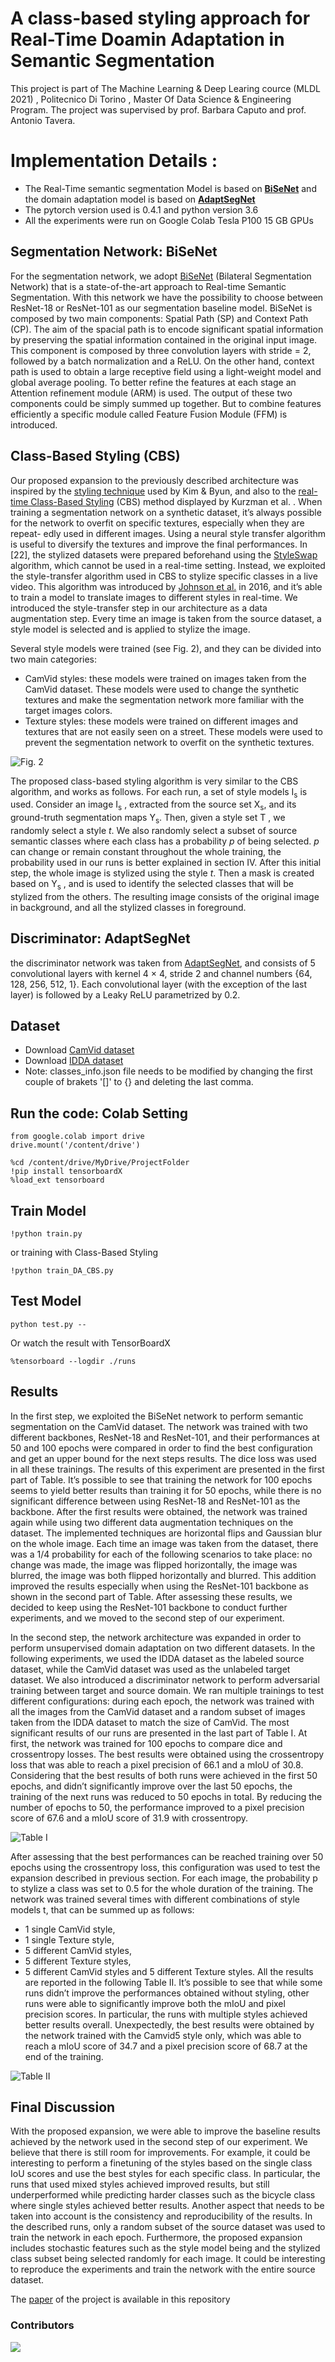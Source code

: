 # A class-based styling approach for Real-Time Doamin Adaptation in Semantic Segmentation
This project is part of The Machine Learning & Deep Learing cource (MLDL 2021) , Politecnico Di Torino , Master Of Data Science & Engineering Program. The project was supervised by prof. Barbara Caputo and prof. Antonio Tavera. 

# Implementation Details :
- The Real-Time semantic segmentation Model is based on [**BiSeNet**](https://github.com/MatteoM95/Real-time-Domain-Adaptation-in-Semantic-Segmentation/tree/MatteoBranch/Master%20code%20original/BiseNetv1-master) and the domain adaptation model is based on [**AdaptSegNet**](https://github.com/MatteoM95/Real-time-Domain-Adaptation-in-Semantic-Segmentation/tree/MatteoBranch/Master%20code%20original/AdaptSegNet-master)
- The pytorch version used is 0.4.1 and python version 3.6
- All the experiments were run on Google Colab Tesla P100 15 GB GPUs

## Segmentation Network: BiSeNet
For the segmentation network, we adopt [BiSeNet](https://arxiv.org/abs/1808.00897?context=cs) (Bilateral Segmentation Network) that
is a state-of-the-art approach to Real-time Semantic Segmentation. With this network we have the possibility to choose between ResNet-18 or ResNet-101 as our segmentation baseline model.
BiSeNet is composed by two main components: Spatial Path (SP) and Context Path (CP).
The aim of the spacial path is to encode significant spatial information by preserving the spatial information contained in the original input image. This component is composed by three convolution layers with stride = 2, followed by a batch normalization and a ReLU.
On the other hand, context path is used to obtain a large receptive field using a light-weight model and global average pooling. To better refine the features at each stage an Attention refinement module (ARM) is used.
The output of these two components could be simply summed up together. But to combine features efficiently a specific module called Feature Fusion Module (FFM) is introduced.

## Class-Based Styling (CBS)
Our proposed expansion to the previously described architecture was inspired by the [styling technique](https://arxiv.org/abs/2003.00867) used by Kim & Byun, and also to the [real-time Class-Based Styling](https://arxiv.org/abs/1908.11525) (CBS) method displayed by Kurzman et al. . When training a segmentation network on a synthetic dataset, it’s always possible for the network to overfit on specific textures, especially when they are repeat-
edly used in different images. Using a neural style transfer algorithm is useful to diversify the textures and improve the
final performances. In [22], the stylized datasets were prepared beforehand using the [StyleSwap](https://www.arxiv-vanity.com/papers/1612.04337/) algorithm, which cannot be used in a real-time setting. Instead, we exploited the style-transfer algorithm used in CBS to stylize specific classes in a
live video. This algorithm was introduced by [Johnson et al.](https://arxiv.org/abs/1603.08155) in 2016, and it’s able to train a model to translate images to different styles in real-time. We introduced the style-transfer step in our architecture as a data augmentation step. Every
time an image is taken from the source dataset, a style model is selected and is applied to stylize the image.

Several style models were trained (see Fig. 2), and they can be divided into two main categories:
- CamVid styles: these models were trained on images taken from the CamVid dataset. These models were used to change the synthetic textures and make the segmentation network more familiar with the target images colors.
- Texture styles: these models were trained on different images and textures that are not easily seen on a street. These models were used to prevent the segmentation network to overfit on the synthetic textures.


![Fig. 2](https://github.com/MatteoM95/Real-time-Domain-Adaptation-in-Semantic-Segmentation/blob/MatteoBranch/Images/style_recap.jpg "Fig. 2")


The proposed class-based styling algorithm is very similar to the CBS algorithm, and works as follows. For each run, a set of style models I<sub>s</sub> is used. Consider an image I<sub>s</sub> , extracted from the source set X<sub>s</sub>, and its ground-truth segmentation maps Y<sub>s</sub>. Then,
given a style set T , we randomly select a style *t*. We also randomly select a subset of source semantic classes where each
class has a probability *p* of being selected. *p* can change or remain constant throughout the whole training, the probability
used in our runs is better explained in section IV.
After this initial step, the whole image is stylized using the style *t*. Then a mask is created based on Y<sub>s</sub> , and is used to identify the selected classes that will be stylized from the others. The resulting image consists of the original image in background, and all the stylized classes in foreground.

## Discriminator: AdaptSegNet
the discriminator network was taken from [AdaptSegNet](https://arxiv.org/abs/1802.10349), and consists of 5 convolutional layers with kernel
4 × 4, stride 2 and channel numbers {64, 128, 256, 512, 1}. Each convolutional layer (with the exception of the last layer) is followed by a Leaky ReLU parametrized by 0.2.

## Dataset  
- Download [CamVid dataset](https://github.com/MatteoM95/Real-time-Domain-Adaptation-in-Semantic-Segmentation/tree/MatteoBranch/Datasets/CamVid)
- Download [IDDA dataset](https://github.com/MatteoM95/Real-time-Domain-Adaptation-in-Semantic-Segmentation/tree/MatteoBranch/Datasets/IDDA)
- Note: classes_info.json file needs to be modified by changing the first couple of brakets '[]' to {} and deleting the last comma.

## Run the code: Colab Setting
```
from google.colab import drive
drive.mount('/content/drive')

%cd /content/drive/MyDrive/ProjectFolder
!pip install tensorboardX
%load_ext tensorboard
```
## Train Model
```
!python train.py
```  
or training with Class-Based Styling 
```
!python train_DA_CBS.py
``` 

## Test Model
```
python test.py --
```
Or watch the result with TensorBoardX
```
%tensorboard --logdir ./runs
```

## Results
In the first step, we exploited the BiSeNet network to perform semantic segmentation on the CamVid dataset. The network was trained with two different backbones, ResNet-18 and ResNet-101, and their performances at 50 and 100 epochs were compared in order to find the best configuration and get an upper bound for the next steps results. The dice loss was used in all these trainings. The results of this experiment are presented in the first part of Table. It’s possible to see that training the network for 100 epochs seems to yield better results than training it for 50 epochs, while there is no
significant difference between using ResNet-18 and ResNet-101 as the backbone. After the first results were obtained, the network was trained
again while using two different data augmentation techniques on the dataset. The implemented techniques are horizontal flips and Gaussian blur on the whole image. Each time an image was taken from the dataset, there was a 1/4 probability for each of the following scenarios to take place: no change
was made, the image was flipped horizontally, the image was blurred, the image was both flipped horizontally and blurred.
This addition improved the results especially when using the ResNet-101 backbone as shown in the second part of Table. After assessing these results, we decided to keep using the ResNet-101 backbone to conduct further experiments, and we moved to the second step of our experiment.

In the second step, the network architecture was expanded in order to perform unsupervised domain adaptation on two different datasets. In the following experiments, we used the IDDA dataset as the labeled source dataset, while the CamVid dataset was used as the unlabeled target dataset. We also introduced a discriminator network to perform adversarial training between target and source domain.
We ran multiple trainings to test different configurations: during each epoch, the network was trained with all the images from the CamVid dataset and a random subset of images taken from the IDDA dataset to match the size of CamVid. The most significant results of our runs are presented in the last part of Table I.
At first, the network was trained for 100 epochs to compare dice and crossentropy losses. The best results were obtained using the crossentropy loss that was able to reach a pixel precision of 66.1 and a mIoU of 30.8. Considering that the best results of both runs were achieved in the first 50 epochs, and didn’t significantly improve over the last 50 epochs, the training of the next runs was reduced to 50 epochs in total.
By reducing the number of epochs to 50, the performance improved to a pixel precision score of 67.6 and a mIoU score of 31.9 with crossentropy.

![Table I](https://github.com/MatteoM95/Real-time-Domain-Adaptation-in-Semantic-Segmentation/blob/MatteoBranch/Images/TableI.png "Table I")

After assessing that the best performances can be reached training over 50 epochs using the crossentropy loss, this configuration was used to test the expansion described in previous section.
For each image, the probability p to stylize a class was set to 0.5 for the whole duration of the training. The network was trained several times with different combinations of style models t, that can be summed up as follows:
- 1 single CamVid style,
- 1 single Texture style,
- 5 different CamVid styles,
- 5 different Texture styles,
- 5 different CamVid styles and 5 different Texture styles.
All the results are reported in the following Table II. It’s possible to see that while some runs didn’t improve the performances obtained without styling, other runs were able to significantly improve both the mIoU and pixel precision scores. In particular, the runs with multiple styles achieved better results overall. Unexpectedly, the best results were obtained by the network trained with the Camvid5 style only, which was able to reach a mIoU
score of 34.7 and a pixel precision score of 68.7 at the end of the training.

![Table II](https://github.com/MatteoM95/Real-time-Domain-Adaptation-in-Semantic-Segmentation/blob/MatteoBranch/Images/TableII.png "Table II")

## Final Discussion
With the proposed expansion, we were able to improve the baseline results achieved by the network used in the second step of our experiment. We believe that there is still room for improvements. For example, it could be interesting to perform a finetuning of the styles based on the single class IoU scores and use the best styles for each specific class. In particular, the runs that used mixed styles achieved improved results, but still underperformed while predicting harder classes such as the bicycle class where single styles achieved better results.
Another aspect that needs to be taken into account is the consistency and reproducibility of the results. In the described runs, only a random subset of the source dataset was used to train the network in each epoch. Furthermore, the proposed expansion includes stochastic features such as the style model
being and the stylized class subset being selected randomly for each image. It could be interesting to reproduce the experiments and train the network with the entire source dataset.

The [paper](https://github.com/MatteoM95/Real-time-Domain-Adaptation-in-Semantic-Segmentation/blob/MatteoBranch/Report_Real%20time%20Domain%20Adaptation%20in%20Semantic%20Segmentation.pdf) of the project is available in this repository

<a name="contributors" />

### Contributors

<a href="https://github.com/Gabrysse/CBS-realtimeDA-semSeg/graphs/contributors">
  <img src="https://contrib.rocks/image?repo=Gabrysse/CBS-realtimeDA-semSeg" />
</a>
